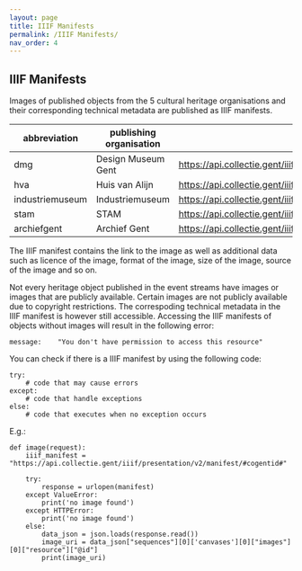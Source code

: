 ```yaml
---
layout: page
title: IIIF Manifests
permalink: /IIIF Manifests/
nav_order: 4
---
```


## **IIIF Manifests** 

Images of published objects from the 5 cultural heritage organisations and their corresponding technical metadata are published as IIIF manifests. 

|abbreviation|publishing organisation|iiif manifest|
|---------|----------|-----------|
|dmg|Design Museum Gent|https://api.collectie.gent/iiif/presentation/v2/manifest/dmg:*objectnumber*|
|hva|Huis van Alijn|https://api.collectie.gent/iiif/presentation/v2/manifest/hva:*objectnumber*|
|industriemuseum|Industriemuseum|https://api.collectie.gent/iiif/presentation/v2/manifest/industriemuseum:*objectnumber*|
|stam|STAM|https://api.collectie.gent/iiif/presentation/v2/manifest/stam:*objectnumber*|
|archiefgent|Archief Gent|https://api.collectie.gent/iiif/presentation/v2/manifest/|archiefgent:*objectnumber*|

The IIIF manifest contains the link to the image as well as additional data such as licence of the image, format of the image, size of the image, source of the image and so on.

Not every heritage object published in the event streams have images or images that are publicly available. Certain images are not publicly available due to copyright restrictions. The correspoding technical metadata in the IIIF manifest is however still accessible. Accessing the IIIF manifests of objects without images will result in the following error: 

```
message:	"You don't have permission to access this resource"
```

You can check if there is a IIIF manifest by using the following code:  

```
try:
    # code that may cause errors
except:
    # code that handle exceptions
else:
    # code that executes when no exception occurs  
```  

E.g.:  
```
def image(request):
    iiif_manifest = "https://api.collectie.gent/iiif/presentation/v2/manifest/#cogentid#"

    try:
        response = urlopen(manifest)
    except ValueError:
        print('no image found')
    except HTTPError:
        print('no image found')
    else:
        data_json = json.loads(response.read())
        image_uri = data_json["sequences"][0]['canvases'][0]["images"][0]["resource"]["@id"]
        print(image_uri) 
```  
